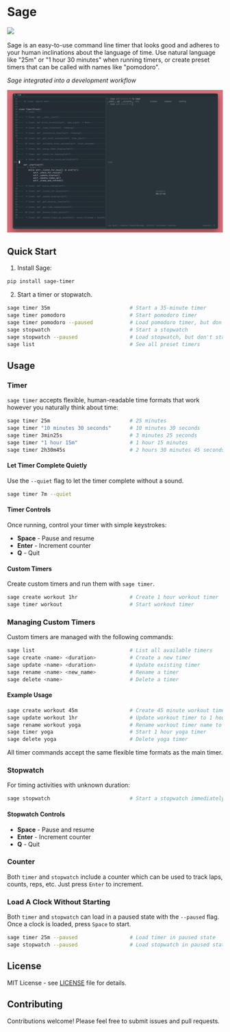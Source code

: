 # Sage

![](https://img.shields.io/badge/Python-3.10+-blue)

Sage is an easy-to-use command line timer that looks good and adheres
to your human inclinations about the language of time. Use natural
language like "25m" or "1 hour 30 minutes" when running timers, or
create preset timers that can be called with names like "pomodoro".

*Sage integrated into a development workflow*

![Sage pomodoro timer](https://raw.githubusercontent.com/nmsalvatore/sage/main/docs/images/workflow.png)

## Quick Start

1. Install Sage:

```bash
pip install sage-timer
```

2. Start a timer or stopwatch.

```bash
sage timer 35m                          # Start a 35-minute timer
sage timer pomodoro                     # Start pomodoro timer
sage timer pomodoro --paused            # Load pomodoro timer, but don't start
sage stopwatch                          # Start a stopwatch
sage stopwatch --paused                 # Load stopwatch, but don't start
sage list                               # See all preset timers
```

## Usage

### Timer

`sage timer` accepts flexible, human-readable time formats that work however you naturally think about time:

```bash
sage timer 25m                          # 25 minutes
sage timer "10 minutes 30 seconds"      # 10 minutes 30 seconds
sage timer 3min25s                      # 3 minutes 25 seconds
sage timer "1 hour 15m"                 # 1 hour 15 minutes
sage timer 2h30m45s                     # 2 hours 30 minutes 45 seconds
```

#### Let Timer Complete Quietly

Use the `--quiet` flag to let the timer complete without a sound.

```bash
sage timer 7m --quiet
```

#### Timer Controls

Once running, control your timer with simple keystrokes:

- **Space** - Pause and resume
- **Enter** - Increment counter
- **Q** - Quit

#### Custom Timers

Create custom timers and run them with `sage timer`.

```bash
sage create workout 1hr                 # Create 1 hour workout timer
sage timer workout                      # Start workout timer
```

### Managing Custom Timers

Custom timers are managed with the following commands:

```bash
sage list                               # List all available timers
sage create <name> <duration>           # Create a new timer
sage update <name> <duration>           # Update existing timer
sage rename <name> <new_name>           # Rename a timer
sage delete <name>                      # Delete a timer
```

#### Example Usage

```bash
sage create workout 45m                 # Create 45 minute workout timer
sage update workout 1hr                 # Update workout timer to 1 hour
sage rename workout yoga                # Rename workout timer name to yoga
sage timer yoga                         # Start 1 hour yoga timer
sage delete yoga                        # Delete yoga timer
```

All timer commands accept the same flexible time formats as the main timer.

### Stopwatch

For timing activities with unknown duration:

```bash
sage stopwatch                          # Start a stopwatch immediately
```

#### Stopwatch Controls

- **Space** - Pause and resume
- **Enter** - Increment counter
- **Q** - Quit

### Counter

Both `timer` and `stopwatch` include a counter which can be used to track
laps, counts, reps, etc. Just press `Enter` to increment.

### Load A Clock Without Starting

Both `timer` and `stopwatch` can load in a paused state with the
`--paused` flag. Once a clock is loaded, press `Space` to start.

```bash
sage timer 25m --paused                 # Load timer in paused state
sage stopwatch --paused                 # Load stopwatch in paused state
```

## License

MIT License - see [LICENSE](https://github.com/nmsalvatore/sage/blob/main/LICENSE) file for details.

## Contributing

Contributions welcome! Please feel free to submit issues and pull requests.
